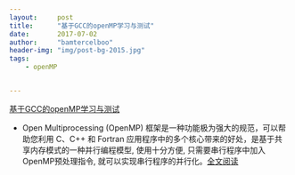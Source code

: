 ```yaml
---
layout:     post
title:      "基于GCC的openMP学习与测试"
date:       2017-07-02
author:     "bamtercelboo"
header-img: "img/post-bg-2015.jpg"
tags:
    - openMP


---
```


> <div>
  <a href="http://www.cnblogs.com/bamtercelboo/p/7107009.html">基于GCC的openMP学习与测试</a></div>


-  Open Multiprocessing (OpenMP) 框架是一种功能极为强大的规范，可以帮助您利用 C、C++ 和 Fortran 应用程序中的多个核心带来的好处，是基于共享内存模式的一种并行编程模型, 使用十分方便, 只需要串行程序中加入OpenMP预处理指令, 就可以实现串行程序的并行化。<a href="http://www.cnblogs.com/bamtercelboo/p/7107009.html">全文阅读</a>


